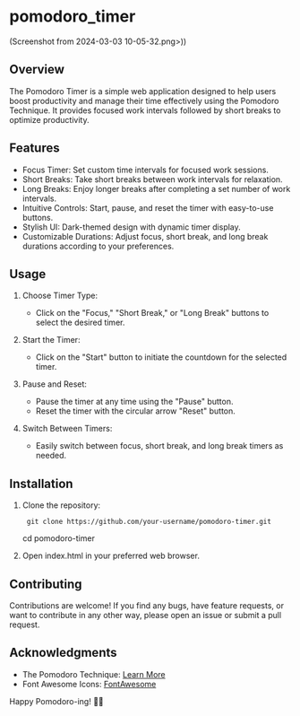 # pomodoro_timer

(Screenshot from 2024-03-03 10-05-32.png>))

## Overview

The Pomodoro Timer is a simple web application designed to help users boost productivity and manage their time effectively using the Pomodoro Technique. It provides focused work intervals followed by short breaks to optimize productivity.

## Features

- Focus Timer: Set custom time intervals for focused work sessions.
- Short Breaks: Take short breaks between work intervals for relaxation.
- Long Breaks: Enjoy longer breaks after completing a set number of work intervals.
- Intuitive Controls: Start, pause, and reset the timer with easy-to-use buttons.
- Stylish UI: Dark-themed design with dynamic timer display.
- Customizable Durations: Adjust focus, short break, and long break durations according to your preferences.

## Usage

1. Choose Timer Type:
   - Click on the "Focus," "Short Break," or "Long Break" buttons to select the desired timer.

2. Start the Timer:
   - Click on the "Start" button to initiate the countdown for the selected timer.

3. Pause and Reset:
   - Pause the timer at any time using the "Pause" button.
   - Reset the timer with the circular arrow "Reset" button.

4. Switch Between Timers:
   - Easily switch between focus, short break, and long break timers as needed.

## Installation

1. Clone the repository:

        git clone https://github.com/your-username/pomodoro-timer.git
    cd pomodoro-timer
    

2. Open index.html in your preferred web browser.

## Contributing

Contributions are welcome! If you find any bugs, have feature requests, or want to contribute in any other way, please open an issue or submit a pull request.


## Acknowledgments

- The Pomodoro Technique: [Learn More](https://en.wikipedia.org/wiki/Pomodoro_Technique)
- Font Awesome Icons: [FontAwesome](https://fontawesome.com/)

Happy Pomodoro-ing! 🍅✨
